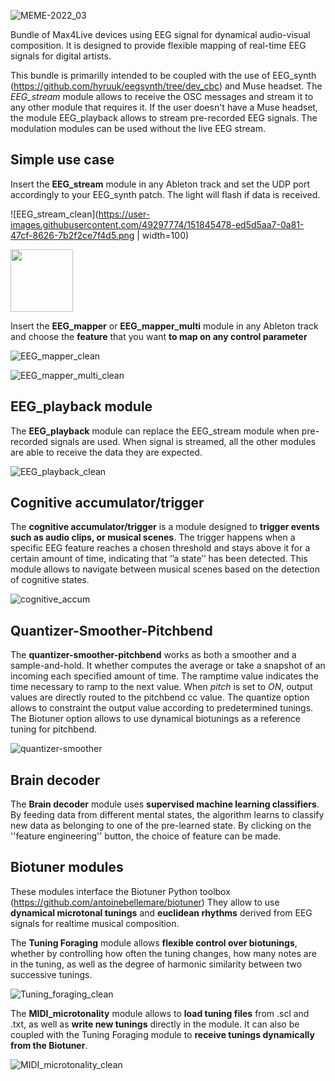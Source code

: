 ![MEME-2022_03](https://user-images.githubusercontent.com/49297774/151102306-3c10e827-45d8-4783-a560-400613e6db8f.png)

Bundle of Max4Live devices using EEG signal for dynamical audio-visual composition. It is designed to provide flexible mapping of real-time EEG signals for digital artists.

This bundle is primarilly intended to be coupled with the use of EEG_synth (https://github.com/hyruuk/eegsynth/tree/dev_cbc) and Muse headset.
The _EEG_stream_ module allows to receive the OSC messages and stream it to any other module that requires it.
If the user doesn't have a Muse headset, the module EEG_playback allows to stream pre-recorded EEG signals.
The modulation modules can be used without the live EEG stream.

## Simple use case

Insert the __EEG_stream__ module in any Ableton track and set the UDP port accordingly to your EEG_synth patch. The light will flash if data is received.

![EEG_stream_clean](https://user-images.githubusercontent.com/49297774/151845478-ed5d5aa7-0a81-47cf-8626-7b2f2ce7f4d5.png | width=100)

<img src="https://user-images.githubusercontent.com/49297774/151845478-ed5d5aa7-0a81-47cf-8626-7b2f2ce7f4d5.png" width="100">

Insert the **EEG_mapper** or **EEG_mapper_multi** module in any Ableton track and choose the **feature** that you want **to map on any control parameter**

![EEG_mapper_clean](https://user-images.githubusercontent.com/49297774/151845504-3863b0b5-da4d-46d0-bc55-561b9fbe43be.png)

![EEG_mapper_multi_clean](https://user-images.githubusercontent.com/49297774/151845514-2d0bad5b-b66e-4a45-8597-d5ae684529dd.png)

## EEG_playback module

The **EEG_playback** module can replace the EEG_stream module when pre-recorded signals are used. When signal is streamed, all the other modules are able to receive the data they are expected.

![EEG_playback_clean](https://user-images.githubusercontent.com/49297774/151845530-73d9de6e-d0eb-43ab-812f-b5784a88bf41.png)

## Cognitive accumulator/trigger

The **cognitive accumulator/trigger** is a module designed to **trigger events such as audio clips, or musical scenes**. The trigger happens when a specific EEG feature reaches a chosen threshold and stays above it for a certain amount of time, indicating that ‘’a state’’ has been detected. This module allows to navigate between musical scenes based on the detection of cognitive states. 

![cognitive_accum](https://user-images.githubusercontent.com/49297774/151845549-7886d0d9-c4ca-4b3c-a5c6-8220d1152fac.png)

## Quantizer-Smoother-Pitchbend

The **quantizer-smoother-pitchbend** works as both a smoother and a sample-and-hold. It whether computes the average or take a snapshot of an incoming each specified amount of time. The ramptime value indicates the time necessary to ramp to the next value. When _pitch_ is set to _ON_, output values are directly routed to the pitchbend cc value. The quantize option allows to constraint the output value according to predetermined tunings. The Biotuner option allows to use dynamical biotunings as a reference tuning for pitchbend.   

![quantizer-smoother](https://user-images.githubusercontent.com/49297774/151844355-782082f3-3d1f-4c7a-9630-c87409c01cea.png)


## Brain decoder

The **Brain decoder** module uses **supervised machine learning classifiers**. By feeding data from different mental states, the algorithm learns to classify new data as belonging to one of the pre-learned state. By clicking on the ''feature engineering'' button, the choice of feature can be made.

## Biotuner modules

These modules interface the Biotuner Python toolbox (https://github.com/antoinebellemare/biotuner)
They allow to use **dynamical microtonal tunings** and **euclidean rhythms** derived from EEG signals for realtime musical composition.

The **Tuning Foraging** module allows **flexible control over biotunings**, whether by controlling how often the tuning changes, how many notes are in the tuning, as well as the degree of harmonic similarity between two successive tunings. 

![Tuning_foraging_clean](https://user-images.githubusercontent.com/49297774/151845582-93dc7509-00aa-4430-876f-2fa14d691c2a.png)

The **MIDI_microtonality** module allows to **load tuning files** from .scl and .txt, as well as **write new tunings** directly in the module. It can also be coupled with the Tuning Foraging module to **receive tunings dynamically from the Biotuner**.

![MIDI_microtonality_clean](https://user-images.githubusercontent.com/49297774/151845607-9367cadd-68ee-4c19-ae4a-8ad99d942e21.png)




